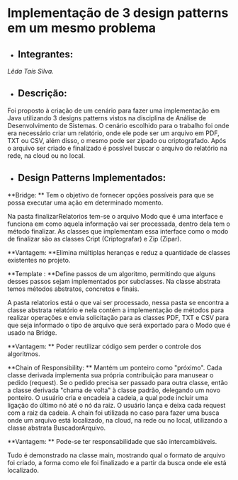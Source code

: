 # Implementação de 3 design patterns em um mesmo problema

* ## **Integrantes:**
 
_Lêda Taís Silva._  

* ## **Descrição**:

Foi proposto à criação de um cenário para fazer uma implementação em Java utilizando 3 designs patterns vistos na disciplina de Análise de Desenvolvimento de Sistemas. 
O cenário escolhido para o trabalho foi onde era necessário criar um relatório, onde ele pode ser um arquivo em PDF, TXT ou CSV, além disso, o mesmo pode ser zipado ou criptografado. Após o arquivo ser criado e finalizado é possível buscar o arquivo do relatório na rede, na cloud ou no local.


* ## **Design Patterns Implementados**:

**Bridge: ** Tem o objetivo de fornecer opções possíveis para que se possa executar uma ação em determinado momento.

Na pasta finalizarRelatorios tem-se o arquivo Modo que é uma interface e funciona em como aquela informação vai ser processada, dentro dela tem o método finalizar. As classes que implementam essa interface como o modo de finalizar são as classes  Cript (Criptografar) e Zip (Zipar). 

**Vantagem: **Elimina múltiplas heranças e reduz a quantidade de classes existentes no projeto.

**Template : **Define passos de um algoritmo, permitindo que alguns desses passos sejam implementados por subclasses. Na classe abstrata temos métodos abstratos, concretos e finais.  

A pasta relatorios está o que vai ser processado, nessa pasta se encontra a classe abstrata relatório e nela contém a implementação de métodos para realizar operações e envia solicitação para as classes PDF, TXT e CSV para que seja informado o tipo de arquivo que será exportado para o Modo que é usado na Bridge. 

**Vantagem: ** Poder reutilizar código sem perder o controle dos algoritmos. 

**Chain of Responsibility: ** Mantém um ponteiro como "próximo". Cada classe derivada implementa sua própria contribuição para manusear o pedido (request). Se o pedido precisa ser passado para outra classe, então a classe derivada "chama de volta" à classe padrão, delegando um novo ponteiro.  O usuário cria e encadeia a cadeia, a qual pode incluir uma ligação do último nó até o nó da raiz. O usuário lança e deixa cada request com a raiz da cadeia. 
A chain foi utilizada  no caso para fazer  uma busca onde um arquivo está localizado, na cloud, na rede ou no local, utilizando a classe abstrata BuscadorArquivo.  

**Vantagem: ** Pode-se ter responsabilidade que são intercambiáveis.

Tudo é demonstrado na classe main, mostrando qual o formato de arquivo foi criado, a forma como ele foi finalizado e a partir da busca onde ele está localizado.